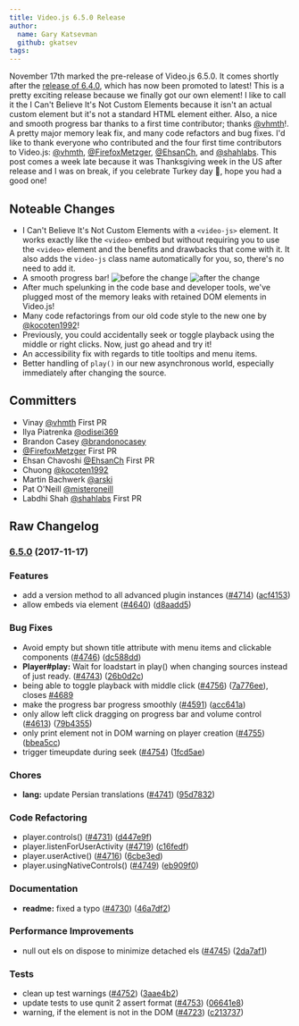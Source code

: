 ```yaml
---
title: Video.js 6.5.0 Release
author:
  name: Gary Katsevman
  github: gkatsev
tags:
---
```


November 17th marked the pre-release of Video.js 6.5.0. It comes shortly after the [release of 6.4.0][640], which has now been promoted to latest! This is a pretty exciting release because we finally got our own element! I like to call it the I Can't Believe It's Not Custom Elements because it isn't an actual custom element but it's not a standard HTML element either. Also, a nice and smooth progress bar thanks to a first time contributor; thanks [@vhmth][vhmth]!. A pretty major memory leak fix, and many code refactors and bug fixes.
I'd like to thank everyone who contributed and the four first time contributors to Video.js: [@vhmth][vhmth], [@FirefoxMetzger][FirefoxMetzger], [@EhsanCh][EhsanCh], and [@shahlabs][shahlabs].
This post comes a week late because it was Thanksgiving week in the US after release and I was on break, if you celebrate Turkey day 🦃, hope you had a good one!


## Noteable Changes
* I Can't Believe It's Not Custom Elements with a `<video-js>` element. It works exactly like the `<video>` embed but without requiring you to use the `<video>` element and the benefits and drawbacks that come with it. It also adds the `video-js` class name automatically for you, so, there's no need to add it.
* A smooth progress bar!
![before the change](./before.gif)
![after the change](./after.gif)
* After much spelunking in the code base and developer tools, we've plugged most of the memory leaks with retained DOM elements in Video.js!
* Many code refactorings from our old code style to the new one by [@kocoten1992][kocoten1992]!
* Previously, you could accidentally seek or toggle playback using the middle or right clicks. Now, just go ahead and try it!
* An accessibility fix with regards to title tooltips and menu items.
* Better handling of `play()` in our new asynchronous world, especially immediately after changing the source.

## Committers
* Vinay [@vhmth][vhmth] First PR
* Ilya Piatrenka [@odisei369][odisei369]
* Brandon Casey [@brandonocasey][brandonocasey]
* [@FirefoxMetzger][FirefoxMetzger] First PR
* Ehsan Chavoshi [@EhsanCh][EhsanCh] First PR
* Chuong [@kocoten1992][kocoten1992]
* Martin Bachwerk [@arski][arski]
* Pat O'Neill [@misteroneill][misteroneill]
* Labdhi Shah [@shahlabs][shahlabs] First PR

## Raw Changelog
<a name="6.5.0"></a>
### [6.5.0](https://github.com/videojs/video.js/compare/v6.4.0...v6.5.0) (2017-11-17)

### Features

* add a version method to all advanced plugin instances ([#4714](https://github.com/videojs/video.js/issues/4714)) ([acf4153](https://github.com/videojs/video.js/commit/acf4153))
* allow embeds via <video-js> element ([#4640](https://github.com/videojs/video.js/issues/4640)) ([d8aadd5](https://github.com/videojs/video.js/commit/d8aadd5))

### Bug Fixes

* Avoid empty but shown title attribute with menu items and clickable components ([#4746](https://github.com/videojs/video.js/issues/4746)) ([dc588dd](https://github.com/videojs/video.js/commit/dc588dd))
* **Player#play:** Wait for loadstart in play() when changing sources instead of just ready. ([#4743](https://github.com/videojs/video.js/issues/4743)) ([26b0d2c](https://github.com/videojs/video.js/commit/26b0d2c))
* being able to toggle playback with middle click ([#4756](https://github.com/videojs/video.js/issues/4756)) ([7a776ee](https://github.com/videojs/video.js/commit/7a776ee)), closes [#4689](https://github.com/videojs/video.js/issues/4689)
* make the progress bar progress smoothly ([#4591](https://github.com/videojs/video.js/issues/4591)) ([acc641a](https://github.com/videojs/video.js/commit/acc641a))
* only allow left click dragging on progress bar and volume control ([#4613](https://github.com/videojs/video.js/issues/4613)) ([79b4355](https://github.com/videojs/video.js/commit/79b4355))
* only print element not in DOM warning on player creation ([#4755](https://github.com/videojs/video.js/issues/4755)) ([bbea5cc](https://github.com/videojs/video.js/commit/bbea5cc))
* trigger timeupdate during seek ([#4754](https://github.com/videojs/video.js/issues/4754)) ([1fcd5ae](https://github.com/videojs/video.js/commit/1fcd5ae))

### Chores

* **lang:** update Persian translations ([#4741](https://github.com/videojs/video.js/issues/4741)) ([95d7832](https://github.com/videojs/video.js/commit/95d7832))

### Code Refactoring

* player.controls() ([#4731](https://github.com/videojs/video.js/issues/4731)) ([d447e9f](https://github.com/videojs/video.js/commit/d447e9f))
* player.listenForUserActivity ([#4719](https://github.com/videojs/video.js/issues/4719)) ([c16fedf](https://github.com/videojs/video.js/commit/c16fedf))
* player.userActive() ([#4716](https://github.com/videojs/video.js/issues/4716)) ([6cbe3ed](https://github.com/videojs/video.js/commit/6cbe3ed))
* player.usingNativeControls() ([#4749](https://github.com/videojs/video.js/issues/4749)) ([eb909f0](https://github.com/videojs/video.js/commit/eb909f0))

### Documentation

* **readme:** fixed a typo ([#4730](https://github.com/videojs/video.js/issues/4730)) ([46a7df2](https://github.com/videojs/video.js/commit/46a7df2))

### Performance Improvements

* null out els on dispose to minimize detached els ([#4745](https://github.com/videojs/video.js/issues/4745)) ([2da7af1](https://github.com/videojs/video.js/commit/2da7af1))

### Tests

* clean up test warnings ([#4752](https://github.com/videojs/video.js/issues/4752)) ([3aae4b2](https://github.com/videojs/video.js/commit/3aae4b2))
* update tests to use qunit 2 assert format ([#4753](https://github.com/videojs/video.js/issues/4753)) ([06641e8](https://github.com/videojs/video.js/commit/06641e8))
* warning, if the element is not in the DOM ([#4723](https://github.com/videojs/video.js/issues/4723)) ([c213737](https://github.com/videojs/video.js/commit/c213737))



[640]: https://blog.videojs.com/video-js-6-4-0-release/
[vhmth]: https://github.com/vhmth
[FirefoxMetzger]: https://github.com/FirefoxMetzger
[EhsanCh]: https://github.com/EhsanCh
[shahlabs]: https://github.com/shahlabs
[kocoten1992]: https://github.com/kocoten1992
[odisei369]: https://github.com/odisei369
[brandonocasey]: https://github.com/brandonocasey
[arski]: https://github.com/arski
[misteroneill]: https://github.com/misteroneill
